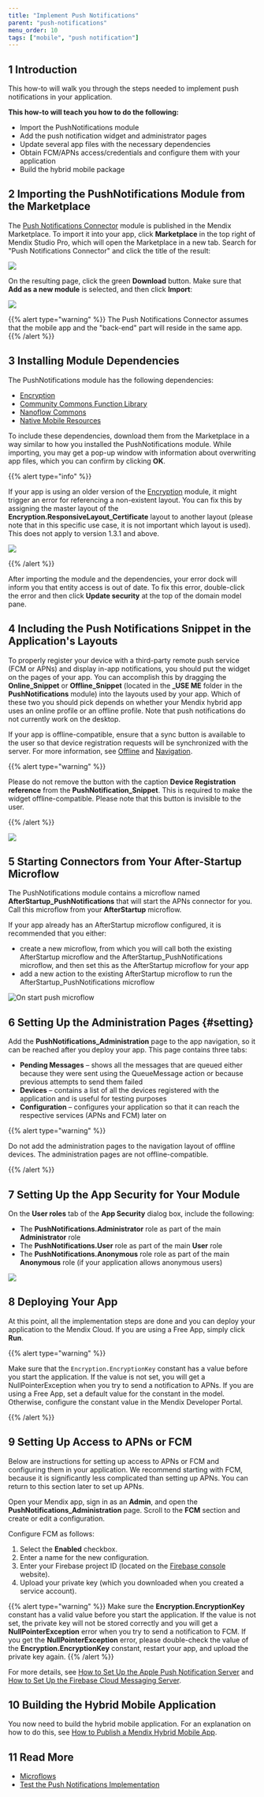 ```yaml
---
title: "Implement Push Notifications"
parent: "push-notifications"
menu_order: 10
tags: ["mobile", "push notification"]
---
```


## 1 Introduction

This how-to will walk you through the steps needed to implement push notifications in your application.

**This how-to will teach you how to do the following:**

* Import the PushNotifications module
* Add the push notification widget and administrator pages
* Update several app files with the necessary dependencies
* Obtain FCM/APNs access/credentials and configure them with your application
* Build the hybrid mobile package

## 2 Importing the PushNotifications Module from the Marketplace

The [Push Notifications Connector](/appstore/modules/push-notifications) module is published in the Mendix Marketplace. To import it into your app, click **Marketplace** in the top right of Mendix Studio Pro, which will open the Marketplace in a new tab. Search for "Push Notifications Connector" and click the title of the result:

![](attachments/19955732/20218020.png)

On the resulting page, click the green **Download** button. Make sure that **Add as a new module** is selected, and then click **Import**:

![](attachments/19955732/20217885.jpg)

{{% alert type="warning" %}}
The Push Notifications Connector assumes that the mobile app and the "back-end" part will reside in the same app.
{{% /alert %}}

## 3 Installing Module Dependencies

The PushNotifications module has the following dependencies:

 * [Encryption](/appstore/modules/encryption)
 * [Community Commons Function Library](/appstore/modules/community-commons-function-library)
 * [Nanoflow Commons](https://appstore.home.mendix.com/link/app/109515/)
 * [Native Mobile Resources](/appstore/modules/native-mobile-resources)

To include these dependencies, download them from the Marketplace in a way similar to how you installed the PushNotifications module. While importing, you may get a pop-up window with information about overwriting app files, which you can confirm by clicking **OK**.

{{% alert type="info" %}}

If your app is using an older version of the [Encryption](/appstore/modules/encryption) module, it might trigger an error for referencing a non-existent layout. You can fix this by assigning the master layout of the **Encryption.ResponsiveLayout_Certificate** layout to another layout (please note that in this specific use case, it is not important which layout is used). This does not apply to version 1.3.1 and above.

![](attachments/19955732/20217886.jpg)

{{% /alert %}}

After importing the module and the dependencies, your error dock will inform you that entity access is out of date. To fix this error, double-click the error and then click **Update security** at the top of the domain model pane.

## 4 Including the Push Notifications Snippet in the Application's Layouts

To properly register your device with a third-party remote push service (FCM or APNs) and display in-app notifications, you should put the widget on the pages of your app. You can accomplish this by dragging the **Online_Snippet** or **Offline_Snippet** (located in the **_USE ME** folder in the **PushNotifications** module) into the layouts used by your app. Which of these two you should pick depends on whether your Mendix hybrid app uses an online profile or an offline profile. Note that push notifications do not currently work on the desktop.

If your app is offline-compatible, ensure that a sync button is available to the user so that device registration requests will be synchronized with the server. For more information, see [Offline](/refguide/offline-first) and [Navigation](/refguide/navigation#hybrid-profiles).

{{% alert type="warning" %}}

Please do not remove the button with the caption **Device Registration reference** from the **PushNotification_Snippet**. This is required to make the widget offline-compatible. Please note that this button is invisible to the user.

{{% /alert %}}

![](attachments/19955732/20217888.jpg)

## 5 Starting Connectors from Your After-Startup Microflow

The PushNotifications module contains a microflow named **AfterStartup_PushNotifications** that will start the APNs connector for you. Call this microflow from your **AfterStartup** microflow.

If your app already has an AfterStartup microflow configured, it is recommended that you either: 

* create a new microflow, from which you will call both the existing AfterStartup microflow and the AfterStartup_PushNotifications microflow, and then set this as the AfterStartup microflow for your app
* add a new action to the existing AfterStartup microflow to run the AfterStartup_PushNotifications microflow

![On start push microflow](attachments/19955732/on-app-startup.png)

## 6 Setting Up the Administration Pages {#setting}

Add the **PushNotifications_Administration** page to the app navigation, so it can be reached after you deploy your app. This page contains three tabs:

* **Pending Messages** – shows all the messages that are queued either because they were sent using the QueueMessage action or because previous attempts to send them failed
* **Devices** – contains a list of all the devices registered with the application and is useful for testing purposes
* **Configuration** – configures your application so that it can reach the respective services (APNs and FCM) later on

{{% alert type="warning" %}}

Do not add the administration pages to the navigation layout of offline devices. The administration pages are not offline-compatible.

{{% /alert %}}

## 7 Setting Up the App Security for Your Module

On the **User roles** tab of the **App Security** dialog box, include the following:
* The **PushNotifications.Administrator** role as part of the main **Administrator** role
* The **PushNotifications.User** role as part of the main **User** role
* The **PushNotifications.Anonymous** role role as part of the main **Anonymous** role (if your application allows anonymous users)

![](attachments/19955732/21168173.png)

## 8 Deploying Your App

At this point, all the implementation steps are done and you can deploy your application to the Mendix Cloud. If you are using a Free App, simply click **Run**.

{{% alert type="warning" %}}

Make sure that the `Encryption.EncryptionKey` constant has a value before you start the application. If the value is not set, you will get a NullPointerException when you try to send a notification to APNs. If you are using a Free App, set a default value for the constant in the model. Otherwise, configure the constant value in the Mendix Developer Portal.

{{% /alert %}}

## 9 Setting Up Access to APNs or FCM

Below are instructions for setting up access to APNs or FCM and configuring them in your application. We recommend starting with FCM, because it is significantly less complicated than setting up APNs. You can return to this section later to set up APNs.

Open your Mendix app, sign in as an **Admin**, and open the **PushNotifications_Administration** page. Scroll to the **FCM** section and create or edit a configuration. 

Configure FCM as follows:

1. Select the **Enabled** checkbox.
2. Enter a name for the new configuration.
3. Enter your Firebase project ID (located on the [Firebase console](https://console.firebase.google.com/) website).
4. Upload your private key (which you downloaded when you created a service account).

{{% alert type="warning" %}}
Make sure the **Encryption.EncryptionKey** constant has a valid value before you start the application. If the value is not set, the private key will not be stored correctly and you will get a **NullPointerException** error when you try to send a notification to FCM. If you get the **NullPointerException** error, please double-check the value of the **Encryption.EncryptionKey** constant, restart your app, and upload the private key again.
{{% /alert %}}

For more details, see [How to Set Up the Apple Push Notification Server](setting-up-apple-push-notification-server) and [How to Set Up the Firebase Cloud Messaging Server](setting-up-google-firebase-cloud-messaging-server).

## 10 Building the Hybrid Mobile Application

You now need to build the hybrid mobile application. For an explanation on how to do this, see [How to Publish a Mendix Hybrid Mobile App](publishing-a-mendix-hybrid-mobile-app-in-mobile-app-stores).

## 11 Read More

* [Microflows](/refguide/microflows)
* [Test the Push Notifications Implementation](testing-the-implementation)
